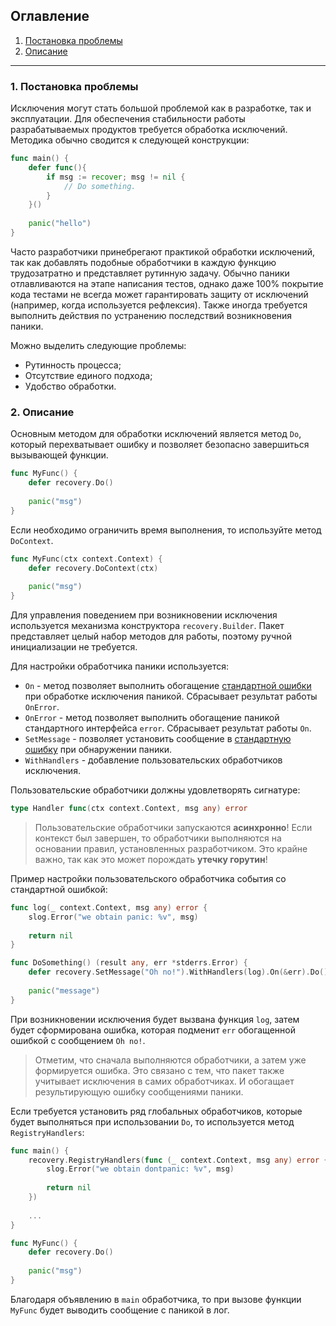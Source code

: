 ## Оглавление
1. [Постановка проблемы](#problem)
2. [Описание](#desc)

---

<a name="problem"></a>
### 1. Постановка проблемы

Исключения могут стать большой проблемой как в разработке, так и эксплуатации. Для обеспечения
стабильности работы разрабатываемых продуктов требуется обработка исключений. Методика обычно сводится
к следующей конструкции:
```go
func main() {
    defer func(){
        if msg := recover; msg != nil {
            // Do something.
        }   	
    }()
	
    panic("hello")
}
```

Часто разработчики принебрегают практикой обработки исключений, так как добавлять подобные обработчики 
в каждую функцию трудозатратно и представляет рутинную задачу. Обычно паники отлавливаются
на этапе написания тестов, однако даже 100% покрытие кода тестами не всегда может гарантировать 
защиту от исключений (например, когда используется рефлексия). Также иногда требуется выполнить
действия по устранению последствий возникновения паники.

Можно выделить следующие проблемы:
* Рутинность процесса;
* Отсутствие единого подхода;
* Удобство обработки.

<a name="desc"></a>
### 2. Описание
Основным методом для обработки исключений является метод `Do`, который перехватывает ошибку и 
позволяет безопасно завершиться вызывающей функции. 
```go
func MyFunc() {
    defer recovery.Do()
    
    panic("msg")	
}
```

Если необходимо ограничить время выполнения, то используйте метод `DoContext`.

```go
func MyFunc(ctx context.Context) {
    defer recovery.DoContext(ctx)
    
    panic("msg")	
}
```

Для управления поведением при возникновении исключения используется механизма конструктора `recovery.Builder`. 
Пакет представляет целый набор методов для работы, поэтому ручной инициализации не требуется. 

Для настройки обработчика паники используется:
* `On` - метод позволяет выполнить обогащение [стандартной ошибки](./../../../stderrs/README.md) 
при обработке исключения паникой. Сбрасывает результат работы `OnError`.
* `OnError` - метод позволяет выполнить обогащение паникой стандартного интерфейса `error`.
Сбрасывает результат работы `On`.
* `SetMessage` - позволяет установить сообщение в [стандартную ошибку](./../../../stderrs/README.md) 
при обнаружении паники.
* `WithHandlers` - добавление пользовательских обработчиков исключения. 

Пользовательские обработчики должны удовлетворять сигнатуре:
```go
type Handler func(ctx context.Context, msg any) error
```

> Пользовательские обработчики запускаются **асинхронно**! 
> Если контекст был завершен, то обработчики выполняются на основании правил, 
> установленных разработчиком. Это крайне важно, так как это может порождать **утечку горутин**!



Пример настройки пользовательского обработчика события со стандартной ошибкой:
```go
func log(_ context.Context, msg any) error {
	slog.Error("we obtain panic: %v", msg)
	
	return nil
}

func DoSomething() (result any, err *stderrs.Error) {
	defer recovery.SetMessage("Oh no!").WithHandlers(log).On(&err).Do()
	
	panic("message")
}
```

При возникновении исключения будет вызвана функция `log`, затем будет сформирована ошибка, которая
подменит `err` обогащенной ошибкой с сообщением `Oh no!`.

> Отметим, что сначала выполняются обработчики, а затем уже формируется ошибка.
> Это связано с тем, что пакет также учитывает исключения в самих обработчиках. 
> И обогащает результирующую ошибку сообщениями паники.

Если требуется установить ряд глобальных обработчиков, которые будет выполняться при использовании `Do`,
то используется метод `RegistryHandlers`:

```go
func main() {	
    recovery.RegistryHandlers(func (_ context.Context, msg any) error {
        slog.Error("we obtain dontpanic: %v", msg)
        
        return nil
    })
	
    ...
}

func MyFunc() {
    defer recovery.Do()
    
    panic("msg")
}
```
Благодаря объявлению в `main` обработчика, то при вызове функции `MyFunc` будет выводить 
сообщение с паникой в лог. 
